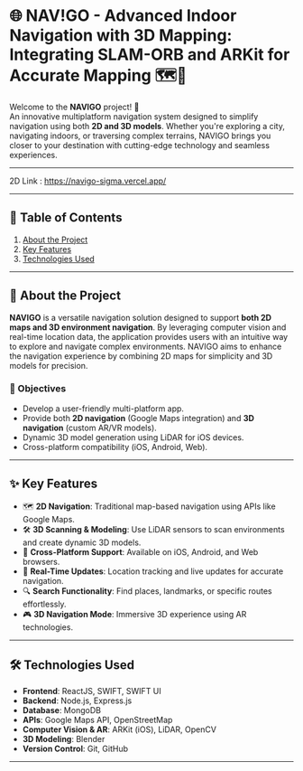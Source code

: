 # 🌐 NAV!GO - Advanced Indoor Navigation with 3D Mapping: Integrating SLAM-ORB and ARKit for Accurate Mapping 🗺️🧭

Welcome to the **NAVIGO** project! 🚀  
An innovative multiplatform navigation system designed to simplify navigation using both **2D and 3D models**. Whether you're exploring a city, navigating indoors, or traversing complex terrains, NAVIGO brings you closer to your destination with cutting-edge technology and seamless experiences.

---

2D Link : https://navigo-sigma.vercel.app/

---

## 📌 Table of Contents
1. [About the Project](#about-the-project)
2. [Key Features](#key-features)
3. [Technologies Used](#technologies-used)
---

## 📝 About the Project

**NAVIGO** is a versatile navigation solution designed to support **both 2D maps and 3D environment navigation**. By leveraging computer vision and real-time location data, the application provides users with an intuitive way to explore and navigate complex environments. NAVIGO aims to enhance the navigation experience by combining 2D maps for simplicity and 3D models for precision.

### 🎯 Objectives
- Develop a user-friendly multi-platform app.
- Provide both **2D navigation** (Google Maps integration) and **3D navigation** (custom AR/VR models).
- Dynamic 3D model generation using LiDAR for iOS devices.
- Cross-platform compatibility (iOS, Android, Web).

---

## ✨ Key Features
- 🗺️ **2D Navigation**: Traditional map-based navigation using APIs like Google Maps.
- 🛠️ **3D Scanning & Modeling**: Use LiDAR sensors to scan environments and create dynamic 3D models.
- 📱 **Cross-Platform Support**: Available on iOS, Android, and Web browsers.
- 📡 **Real-Time Updates**: Location tracking and live updates for accurate navigation.
- 🔍 **Search Functionality**: Find places, landmarks, or specific routes effortlessly.
- 🎮 **3D Navigation Mode**: Immersive 3D experience using AR technologies.

---

## 🛠️ Technologies Used

- **Frontend**: ReactJS, SWIFT, SWIFT UI
- **Backend**: Node.js, Express.js
- **Database**: MongoDB
- **APIs**: Google Maps API, OpenStreetMap
- **Computer Vision & AR**: ARKit (iOS), LiDAR, OpenCV
- **3D Modeling**: Blender
- **Version Control**: Git, GitHub

---

